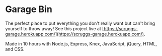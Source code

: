 # Garage Bin

The perfect place to put everything you don't really want but can't bring yourself to throw away! See this project live at [https://scruggs-garage.herokuapp.com/](https://scruggs-garage.herokuapp.com/).

Made in 10 hours with Node.js, Express, Knex, JavaScript, jQuery, HTML, and CSS.
